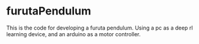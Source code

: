 # furutaPendulum
This is the code for developing a furuta pendulum. Using a pc as a deep rl learning device, and an arduino as a motor controller.

